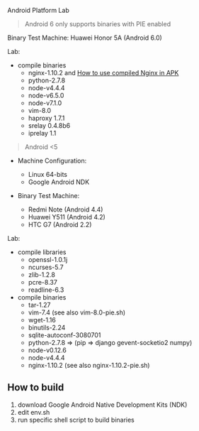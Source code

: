 Android Platform Lab

> Android 6 only supports binaries with PIE enabled

Binary Test Machine:
  Huawei Honor 5A (Android 6.0)

Lab:
- compile binaries
    - nginx-1.10.2 and [How to use compiled Nginx in APK](https://github.com/dna2github/dna2mtgol/tree/master/fileShare)
    - python-2.7.8
    - node-v4.4.4
    - node-v6.5.0
    - node-v7.1.0
    - vim-8.0
    - haproxy 1.7.1
    - srelay 0.4.8b6
    - iprelay 1.1

> Android &lt;5

- Machine Configuration:
  - Linux 64-bits
  - Google Android NDK

- Binary Test Machine:
  - Redmi Note (Android 4.4)
  - Huawei Y511 (Android 4.2)
  - HTC G7 (Android 2.2)

Lab:
- compile libraries
    - openssl-1.0.1j
    - ncurses-5.7
    - zlib-1.2.8
    - pcre-8.37
    - readline-6.3
- compile binaries
    - tar-1.27
    - vim-7.4 (see also vim-8.0-pie.sh)
    - wget-1.16
    - binutils-2.24
    - sqlite-autoconf-3080701
    - python-2.7.8 => (pip => django gevent-socketio2 numpy)
    - node-v0.12.6
    - node-v4.4.4
    - nginx-1.10.2 (see also nginx-1.10.2-pie.sh)

## How to build

1. download Google Android Native Development Kits (NDK)
3. edit env.sh
4. run specific shell script to build binaries
